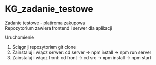 # KG_zadanie_testowe
Zadanie testowe - platfroma zakupowa
<br>Repozytorium zawiera frontend i serwer dla aplikacji

Uruchomienie
1. Ściągnij repozytorium git clone 
2. Zainstaluj i włącz serwer: cd server -> npm install -> npm run server
3. Zainstaluj i włącz front: cd front -> cd src -> npm install -> npm start
